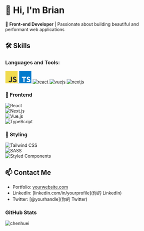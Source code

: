 # 👋 Hi, I'm Brian 

🚀 **Front-end Developer** | Passionate about building beautiful and performant web applications  

## 🛠 Skills  
<h3>Languages and Tools:</h3>
<p> 
  <a href="https://developer.mozilla.org/en-US/docs/Web/JavaScript" target="_blank" rel="noreferrer">
    <img src="https://raw.githubusercontent.com/devicons/devicon/master/icons/javascript/javascript-original.svg" alt="javascript" width="40" height="40"/> 
  </a>
  <a href="https://www.typescriptlang.org/" target="_blank" rel="noreferrer">
    <img src="https://raw.githubusercontent.com/devicons/devicon/master/icons/typescript/typescript-original.svg" alt="typescript" width="40" height="40"/>
  </a> 
  <a href="https://reactjs.org/" target="_blank" rel="noreferrer">
    <img src="https://cdn.worldvectorlogo.com/logos/react-1.svg" alt="react" width="40" height="40"/>
  </a>
  <a href="https://vuejs.org/" target="_blank" rel="noreferrer">
    <img src="https://cdn.worldvectorlogo.com/logos/vue-9.svg" alt="vuejs" width="40" height="40"/>
  </a> 
  <a href="https://nextjs.org/" target="_blank" rel="noreferrer">
    <img src="https://cdn.worldvectorlogo.com/logos/next-js.svg" alt="nextjs" width="40" height="40"/>
  </a> 
</p>

### 🚀 Frontend  
![React](https://img.shields.io/badge/-React-61DAFB?style=flat&logo=react&logoColor=white)  
![Next.js](https://img.shields.io/badge/-Next.js-000000?style=flat&logo=next.js&logoColor=white)  
![Vue.js](https://img.shields.io/badge/-Vue.js-4FC08D?style=flat&logo=vue.js&logoColor=white)  
![TypeScript](https://img.shields.io/badge/-TypeScript-3178C6?style=flat&logo=typescript&logoColor=white)  

### 🎨 Styling  
![Tailwind CSS](https://img.shields.io/badge/-Tailwind%20CSS-38B2AC?style=flat&logo=tailwind-css&logoColor=white)  
![SASS](https://img.shields.io/badge/-SASS-CC6699?style=flat&logo=sass&logoColor=white)  
![Styled Components](https://img.shields.io/badge/-Styled%20Components-DB7093?style=flat&logo=styled-components&logoColor=white)  

## 📫 Contact Me  
- Portfolio: [yourwebsite.com](你的個人網站)  
- LinkedIn: [linkedin.com/in/yourprofile](你的 LinkedIn)  
- Twitter: [@yourhandle](你的 Twitter)

<h3>GitHub Stats</h3>

<p>
  <img align="left" src="https://github-readme-stats.vercel.app/api/top-langs?username=chenhuei&show_icons=true&locale=en&layout=compact" alt="chenhuei" />
</p>
